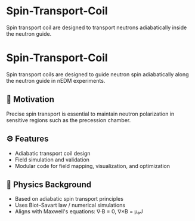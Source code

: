 # Spin-Transport-Coil
Spin transport coil are designed to transport neutrons adiabatically inside the neutron guide. 
# Spin-Transport-Coil

Spin transport coils are designed to guide neutron spin adiabatically along the neutron guide in nEDM experiments.

## 📌 Motivation
Precise spin transport is essential to maintain neutron polarization in sensitive regions such as the precession chamber.

## ⚙️ Features
- Adiabatic transport coil design
- Field simulation and validation
- Modular code for field mapping, visualization, and optimization

## 🧠 Physics Background
- Based on adiabatic spin transport principles
- Uses Biot–Savart law / numerical simulations
- Aligns with Maxwell's equations: ∇·B = 0, ∇×B = μ₀J
